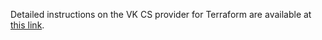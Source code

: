 Detailed instructions on the VK CS provider for Terraform are available at [this link](https://mcs.mail.ru/terraform/docs).
